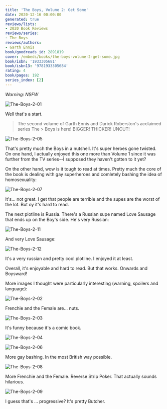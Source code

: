 ```yaml
---
title: 'The Boys, Volume 2: Get Some'
date: 2020-12-16 00:00:00
generated: true
reviews/lists:
- 2020 Book Reviews
reviews/series:
- The Boys
reviews/authors:
- Garth Ennis
book/goodreads_id: 2891819
cover: /embeds/books/the-boys-volume-2-get-some.jpg
book/isbn: '1933305681'
book/isbn13: '9781933305684'
rating: 4
book/pages: 192
series_index: [2]
---
```

*Warning: NSFW*  

![The-Boys-2-01](/embeds/books/attachments/the-boys-2-01.jpg)  

<!--more-->

Well that's a start.  

> The second volume of Garth Ennis and Darick Roberston's acclaimed series The > Boys is here! BIGGER! THICKER! UNCUT!  

![The-Boys-2-05](/embeds/books/attachments/the-boys-2-05.jpg)  

That's pretty much the Boys in a nutshell. It's super heroes gone twisted. On one hand, I actually enjoyed this one more than Volume 1 since it was further from the TV series--I supposed they haven't gotten to it yet?  

On the other hand, wow is it tough to read at times. Pretty much the core of the book is dealing with gay superheroes and comletely bashing the idea of homosexuality:  

![The-Boys-2-07](/embeds/books/attachments/the-boys-2-07.jpg)  

It's... not great. I get that people are terrible and the supes are the worst of the lot. But oy it's hard to read.  

The next plotline is Russia. There's a Russian supe named Love Sausage that ends up on the Boy's side. He's very Russian:  

![The-Boys-2-11](/embeds/books/attachments/the-boys-2-11.jpg)  

And very Love Sausage:  

![The-Boys-2-12](/embeds/books/attachments/the-boys-2-12.jpg)  

It's a very russian and pretty cool plotline. I enjoyed it at least.  

Overall, it's enjoyable and hard to read. But that works. Onwards and Boysward!  

More images I thought were particularly interesting (warning, spoilers and language):  

![The-Boys-2-02](/embeds/books/attachments/the-boys-2-02.jpg)  

Frenchie and the Female are... nuts.  

![The-Boys-2-03](/embeds/books/attachments/the-boys-2-03.jpg)  

It's funny because it's a comic book.  

![The-Boys-2-04](/embeds/books/attachments/the-boys-2-04.jpg)  

![The-Boys-2-06](/embeds/books/attachments/the-boys-2-06.jpg)  

More gay bashing. In the most British way possible.  

![The-Boys-2-08](/embeds/books/attachments/the-boys-2-08.jpg)  

More Frenchie and the Female. Reverse Strip Poker. That actually sounds hilarious.  

![The-Boys-2-09](/embeds/books/attachments/the-boys-2-09.jpg)  

I guess that's ... progressive? It's pretty Butcher.